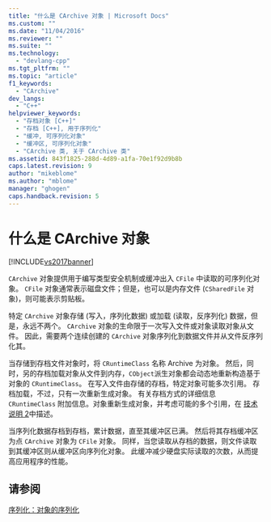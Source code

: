 ```yaml
---
title: "什么是 CArchive 对象 | Microsoft Docs"
ms.custom: ""
ms.date: "11/04/2016"
ms.reviewer: ""
ms.suite: ""
ms.technology: 
  - "devlang-cpp"
ms.tgt_pltfrm: ""
ms.topic: "article"
f1_keywords: 
  - "CArchive"
dev_langs: 
  - "C++"
helpviewer_keywords: 
  - "存档对象 [C++]"
  - "存档 [C++], 用于序列化"
  - "缓冲, 可序列化对象"
  - "缓冲区, 可序列化对象"
  - "CArchive 类, 关于 CArchive 类"
ms.assetid: 843f1825-288d-4d89-a1fa-70e1f92d9b8b
caps.latest.revision: 9
author: "mikeblome"
ms.author: "mblome"
manager: "ghogen"
caps.handback.revision: 5
---
```

# 什么是 CArchive 对象
[!INCLUDE[vs2017banner](../assembler/inline/includes/vs2017banner.md)]

`CArchive` 对象提供用于编写类型安全机制或缓冲出入 `CFile` 中读取的可序列化对象。  `CFile` 对象通常表示磁盘文件；但是，也可以是内存文件 \(`CSharedFile` 对象\)，则可能表示剪贴板。  
  
 特定 `CArchive` 对象存储 \(写入，序列化数据\) 或加载 \(读取，反序列化\) 数据，但是，永远不两个。  `CArchive` 对象的生命限于一次写入文件或对象读取对象从文件。  因此，需要两个连续创建的 `CArchive` 对象序列化到数据文件并从文件反序列化其。  
  
 当存储到存档文件对象时，将 `CRuntimeClass` 名称 Archive 为对象。  然后，同时，另的存档加载对象从文件到内存，`CObject`派生对象都会动态地重新构造基于对象的 `CRuntimeClass`。  在写入文件由存储的存档，特定对象可能多次引用。  存档加载，不过，只有一次重新生成对象。  有关存档方式的详细信息 `CRuntimeClass` 附加信息。对象重新生成对象，并考虑可能的多个引用，在 [技术说明 2](../mfc/tn002-persistent-object-data-format.md)中描述。  
  
 当序列化数据存档到存档，累计数据，直至其缓冲区已满。  然后将其存档缓冲区为点 `CArchive` 对象为 `CFile` 对象。  同样，当您读取从存档的数据，则文件读取到其缓冲区则从缓冲区向序列化对象。  此缓冲减少硬盘实际读取的次数，从而提高应用程序的性能。  
  
## 请参阅  
 [序列化：对象的序列化](../mfc/serialization-serializing-an-object.md)